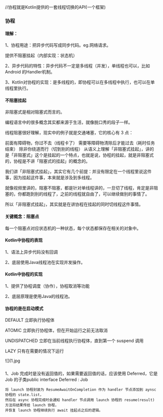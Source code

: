 //协程就是Kotlin提供的一套线程切换的API(一个框架)
### 协程


#### 理解：

1、协程用途：把异步代码写成同步代码。eg.网络请求。

提供不阻塞挂起（内部实现：状态机）

2、异步代码的特性：异步代码不一定是多线程（并发），单线程也可以，比如Android 的Handler机制。

3、Kotlin对协程的实现：是多线程的，即协程可以在多线程中执行，也可以在单线程里执行。

#### 不阻塞挂起
>
非阻塞式是相对阻塞式而言的。

编程语言中的很多概念其实都来源于生活，就像脱口秀的段子一样。

线程阻塞很好理解，现实中的例子就是交通堵塞，它的核心有 3 点：

前面有障碍物，你过不去（线程卡了）
需要等障碍物清除后才能过去（耗时任务结束）
除非你绕道而行（切到别的线程）
从语义上理解「非阻塞式挂起」，讲的是「非阻塞式」这个是挂起的一个特点，也就是说，协程的挂起，就是非阻塞式的，协程是不讲「阻塞式的挂起」的概念的。

我们讲「非阻塞式挂起」，其实它有几个前提：并没有限定在一个线程里说这件事，因为挂起这件事，本来就是涉及到多线程。

就像视频里讲的，阻塞不阻塞，都是针对单线程讲的，一旦切了线程，肯定是非阻塞的，你都跑到别的线程了，之前的线程就自由了，可以继续做别的事情了。

所以「非阻塞式挂起」，其实就是在讲协程在挂起的同时切线程这件事情。

#### 关键概念：阻塞点

每一个阻塞点对应状态机的一种状态，每个状态都保存在相关的对象中。

#### Kotlin中协程的表现

1、语法上异步代码没有回调

2、底层使用Java线程池在实现并发操作。

#### Kotlin中协程的实现

1、提供了协程调度（协作），协程取消等功能

2、底层原理是使用Java的线程池。

#### 协程的是在启动模式
DEFAULT	立即执行协程体

ATOMIC	立即执行协程体，但在开始运行之前无法取消

UNDISPATCHED	立即在当前线程执行协程体，直到第一个 suspend 调用

LAZY	只有在需要的情况下运行

![](1.jpg

### 

1、Job 完成时是没有返回值的，如果需要返回值的话，应该使用 Deferred，它是 Job 的子类public interface Deferred<out T> : Job

```
将 launch 协程封装为 ResumeAwaitOnCompletion 作为 handler 节点添加到 aynsc 协程的 state.list，
然后在 async 协程完成时会通知 handler 节点调用 launch 协程的 resume(result) 方法将结果传给 launch 协程，
并恢复 launch 协程继续执行 await 挂起点之后的逻辑。
```